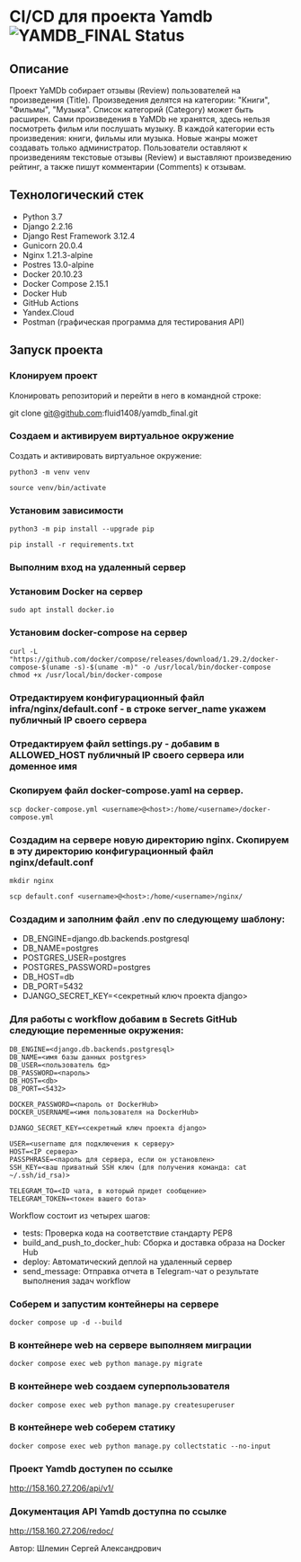 # CI/CD для проекта Yamdb ![YAMDB_FINAL Status](https://github.com/fluid1408/yamdb_final/actions/workflows/yamdb_workflow.yaml/badge.svg)

## Описание

Проект YaMDb собирает отзывы (Review) пользователей на произведения (Title).
Произведения делятся на категории: "Книги", "Фильмы", "Музыка". Список категорий (Category) может быть расширен.
Сами произведения в YaMDb не хранятся, здесь нельзя посмотреть фильм или послушать музыку.
В каждой категории есть произведения: книги, фильмы или музыка.
Новые жанры может создавать только администратор.
Пользователи оставляют к произведениям текстовые отзывы (Review) и выставляют произведению рейтинг,
а также пишут комментарии (Comments) к отзывам.

## Технологический стек

- Python 3.7
- Django 2.2.16
- Django Rest Framework 3.12.4
- Gunicorn 20.0.4
- Nginx 1.21.3-alpine
- Postres 13.0-alpine
- Docker 20.10.23
- Docker Compose 2.15.1
- Docker Hub
- GitHub Actions
- Yandex.Cloud
- Postman (графическая программа для тестирования API)


## Запуск проекта

### Клонируем проект

Клонировать репозиторий и перейти в него в командной строке:

git clone git@github.com:fluid1408/yamdb_final.git

### Cоздаем и активируем виртуальное окружение

Cоздать и активировать виртуальное окружение:

```
python3 -m venv venv
```

```
source venv/bin/activate
```

### Установим зависимости

```
python3 -m pip install --upgrade pip

pip install -r requirements.txt
```

### Выполним вход на удаленный сервер

### Установим Docker на сервер

```
sudo apt install docker.io
```

### Установим docker-compose на сервер

```
curl -L "https://github.com/docker/compose/releases/download/1.29.2/docker-compose-$(uname -s)-$(uname -m)" -o /usr/local/bin/docker-compose
chmod +x /usr/local/bin/docker-compose
```

### Отредактируем конфигурационный файл infra/nginx/default.conf - в строке server_name укажем публичный IP своего сервера

### Отредактируем файл settings.py - добавим в ALLOWED_HOST публичный IP своего сервера или доменное имя

### Скопируем файл docker-compose.yaml на сервер.

```
scp docker-compose.yml <username>@<host>:/home/<username>/docker-compose.yml
```

### Создадим на сервере новую директорию nginx. Скопируем в эту директорию конфигурационный файл nginx/default.conf

```
mkdir nginx

scp default.conf <username>@<host>:/home/<username>/nginx/
```

### Cоздадим и заполним файл .env по следующему шаблону:

 - DB_ENGINE=django.db.backends.postgresql
 - DB_NAME=postgres
 - POSTGRES_USER=postgres
 - POSTGRES_PASSWORD=postgres
 - DB_HOST=db
 - DB_PORT=5432
 - DJANGO_SECRET_KEY=<секретный ключ проекта django>

### Для работы с workflow добавим в Secrets GitHub следующие переменные окружения:

```
DB_ENGINE=<django.db.backends.postgresql>
DB_NAME=<имя базы данных postgres>
DB_USER=<пользователь бд>
DB_PASSWORD=<пароль>
DB_HOST=<db>
DB_PORT=<5432>

DOCKER_PASSWORD=<пароль от DockerHub>
DOCKER_USERNAME=<имя пользователя на DockerHub>

DJANGO_SECRET_KEY=<секретный ключ проекта django>

USER=<username для подключения к серверу>
HOST=<IP сервера>
PASSPHRASE=<пароль для сервера, если он установлен>
SSH_KEY=<ваш приватный SSH ключ (для получения команда: cat ~/.ssh/id_rsa)>

TELEGRAM_TO=<ID чата, в который придет сообщение>
TELEGRAM_TOKEN=<токен вашего бота>
```

Workflow состоит из четырех шагов:

- tests: Проверка кода на соответствие стандарту PEP8
- build_and_push_to_docker_hub: Сборка и доставка образа на Docker Hub
- deploy: Автоматический деплой на удаленный сервер
- send_message: Отправка отчета в Telegram-чат о результате выполнения задач workflow

### Соберем и запустим контейнеры на сервере

```
docker compose up -d --build
```

### В контейнере web на сервере выполняем миграции

```
docker compose exec web python manage.py migrate
```

### В контейнере web создаем суперпользователя

```
docker compose exec web python manage.py createsuperuser
```

### В контейнере web соберем статику

```
docker compose exec web python manage.py collectstatic --no-input
```

### Проект Yamdb доступен по ссылке

http://158.160.27.206/api/v1/

### Документация API Yamdb доступна по ссылке

http://158.160.27.206/redoc/

Автор: Шлемин Сергей Александрович
